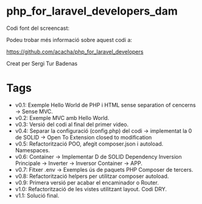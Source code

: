 # php_for_laravel_developers_dam

Codi font del screencast:

Podeu trobar més informació sobre aquest codi a:

https://github.com/acacha/php_for_laravel_developers

Creat per Sergi Tur Badenas

# Tags

- v0.1: Exemple Hello World de PHP i HTML sense separation of cencerns -> Sense MVC.
- v0.2: Exemple MVC amb Hello World.
- v0.3: Versió del codi al final del primer video.
- v0.4: Separar la configuració (config.php) del codi -> implementat la 0 de SOLID -> Open To Extension closed to modification
- v0.5: Refactorització POO, afegit composer.json i autoload. Namespaces.
- v0.6: Container -> Implementar D de SOLID Dependency Inversion Principale -> Inverter -> Inversor Container -> APP.
- v0.7: Fitxer .env -> Exemples ús de paquets PHP Composer de tercers.
- v0.8: Refactorització helpers per utilitzar composer autoload.
- v0.9: Primera versió per acabar el encaminador o Router.
- v1.0: Refactorització de les vistes utilitzant layout. Codi DRY.
- v1.1: Solució final. 